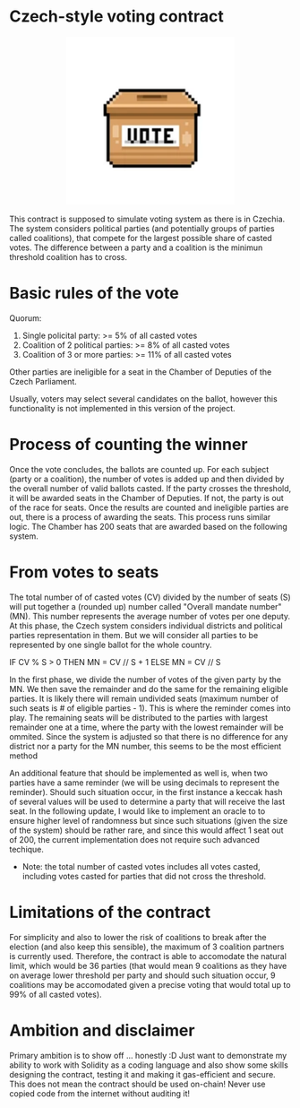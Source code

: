 # Czech-style voting contract

<p align="center">
    <img width="300" height="300" src="./img/vote-box.png">
</p>


This contract is supposed to simulate voting system as there is in Czechia. The system considers political parties (and potentially groups of parties called coalitions), that compete for the largest possible share of casted votes. The difference between a party and a coalition is the minimun threshold coalition has to cross. 

# Basic rules of the vote

Quorum:
<ol>
    <li>Single policital party: >= 5% of all casted votes</li>
    <li>Coalition of 2 political parties: >= 8% of all casted votes</li>
    <li>Coalition of 3 or more parties: >= 11% of all casted votes</li>
</ol>

Other parties are ineligible for a seat in the Chamber of Deputies of the Czech Parliament.

Usually, voters may select several candidates on the ballot, however this functionality is not implemented in this version of the project.

# Process of counting the winner

Once the vote concludes, the ballots are counted up. For each subject (party or a coalition), the number of votes is added up and then divided by the overall number of valid ballots casted. If the party crosses the threshold, it will be awarded seats in the Chamber of Deputies. If not, the party is out of the race for seats. Once the results are counted and ineligible parties are out, there is a process of awarding the seats. This process runs similar logic. The Chamber has 200 seats that are awarded based on the following system.

# From votes to seats

The total number of of casted votes (CV) divided by the number of seats (S) will put together a (rounded up) number called "Overall mandate number" (MN). This number represents the average number of votes per one deputy. At this phase, the Czech system considers individual districts and political parties representation in them. But we will consider all parties to be represented by one single ballot for the whole country.

IF CV % S > 0 THEN MN = CV // S + 1 ELSE MN = CV // S

In the first phase, we divide the number of votes of the given party by the MN. We then save the remainder and do the same for the remaining eligible parties. It is likely there will remain undivided seats (maximum number of such seats is # of eligible parties - 1). This is where the reminder comes into play. The remaining seats will be distributed to the parties with largest remainder one at a time, where the party with the lowest remainder will be ommited. Since the system is adjusted so that there is no difference for any district nor a party for the MN number, this seems to be the most efficient method

An additional feature that should be implemented as well is, when two parties have a same reminder (we will be using decimals to represent the reminder). Should such situation occur, in the first instance a keccak hash of several values will be used to determine a party that will receive the last seat. In the following update, I would like to implement an oracle to to ensure higher level of randomness but since such situations (given the size of the system) should be rather rare, and since this would affect 1 seat out of 200, the current implementation does not require such advanced techique.

* Note: the total number of casted votes includes all votes casted, including votes casted for parties that did not cross the threshold.

# Limitations of the contract

For simplicity and also to lower the risk of coalitions to break after the election (and also keep this sensible), the maximum of 3 coalition partners is currently used. Therefore, the contract is able to accomodate the natural limit, which would be 36 parties (that would mean 9 coalitions as they have on average lower threshold per party and should such situation occur, 9 coalitions may be accomodated given a precise voting that would total up to 99% of all casted votes). 

# Ambition and disclaimer

Primary ambition is to show off ... honestly :D Just want to demonstrate my ability to work with Solidity as a coding language and also show some skills designing the contract, testing it and making it gas-efficient and secure. This does not mean the contract should be used on-chain! Never use copied code from the internet without auditing it!
